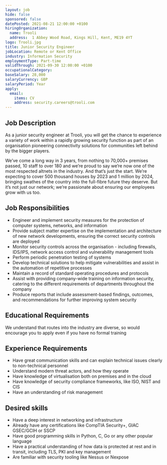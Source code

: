 ```yaml
---
layout: job
hide: false
sponsored: false
datePosted: 2021-08-21 12:00:00 +0100
hiringOrganization:
  name: Trooli
  address:  1 Abbey Wood Road, Kings Hill, Kent, ME19 4YT
logo: Trooli.jpg
title: Junior Security Engineer
jobLocation: Remote or Kent Office
industry: Information Security
employmentType: Part-time
validThrough: 2021-09-30 12:00:00 +0100
occupationalCategory:
baseSalary: 28,000
salaryCurrency: GBP
salaryPeriod: Year
apply:
  email:
    items: CV
    address: security.careers@trooli.com
---
```


## Job Description
As a junior security engineer at Trooli, you will get the chance to experience a variety of work within a rapidly growing security function as part of an organisation pioneering connectivity solutions for communities left behind by the bigger players.

We’ve come a long way in 3 years, from nothing to 70,000+ premises passed, 10 staff to over 180 and we’re proud to say we’re now one of the most respected altnets in the industry. And that’s just the start. We’re expecting to cover 500 thousand houses by 2023 and 1 million by 2024, bringing swathes of the country into the full-fibre future they deserve. But it’s not just our network; we’re passionate about ensuring our employees grow with us too.

## Job Responsibilities
* Engineer and implement security measures for the protection of computer systems, networks, and information
* Provide subject matter expertise on the implementation and architecture of new network developments, ensuring the correct security controls are deployed
* Monitor security controls across the organisation - including firewalls, IDS/IPS, network access control and vulnerability management tools
* Perform periodic penetration testing of systems
* Develop technical solutions to help mitigate vulnerabilities and assist in the automation of repetitive processes
* Maintain a record of standard operating procedures and protocols
* Assist with providing company-wide training on information security, catering to the different requirements of departments throughout the company
* Produce reports that include assessment-based findings, outcomes, and recommendations for further improving system security

## Educational Requirements
We understand that routes into the industry are diverse, so would encourage you to apply even if you have no formal training

## Experience Requirements
* Have great communication skills and can explain technical issues clearly to non-technical personnel
* Understand modern threat actors, and how they operate
* Have knowledge of virtualisation both on premises and in the cloud
* Have knowledge of security compliance frameworks, like ISO, NIST and CIS
* Have an understanding of risk management

## Desired skills
* Have a deep interest in networking and infrastructure
* Already have any certifications like CompTIA Security+, GIAC GSEC/GCIH or SSCP
* Have good programming skills in Python, C, Go or any other popular language
* Have a practical understanding of how data is protected at rest and in transit, including TLS, PKI and key management
* Are familiar with security tooling like Nessus or Nexpose
